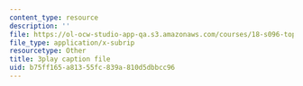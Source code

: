 ```yaml
---
content_type: resource
description: ''
file: https://ol-ocw-studio-app-qa.s3.amazonaws.com/courses/18-s096-topics-in-mathematics-with-applications-in-finance-fall-2013/b75ff165a81355fc839a810d5dbbcc96_aga-Tak3c3M.vtt
file_type: application/x-subrip
resourcetype: Other
title: 3play caption file
uid: b75ff165-a813-55fc-839a-810d5dbbcc96
---
```

